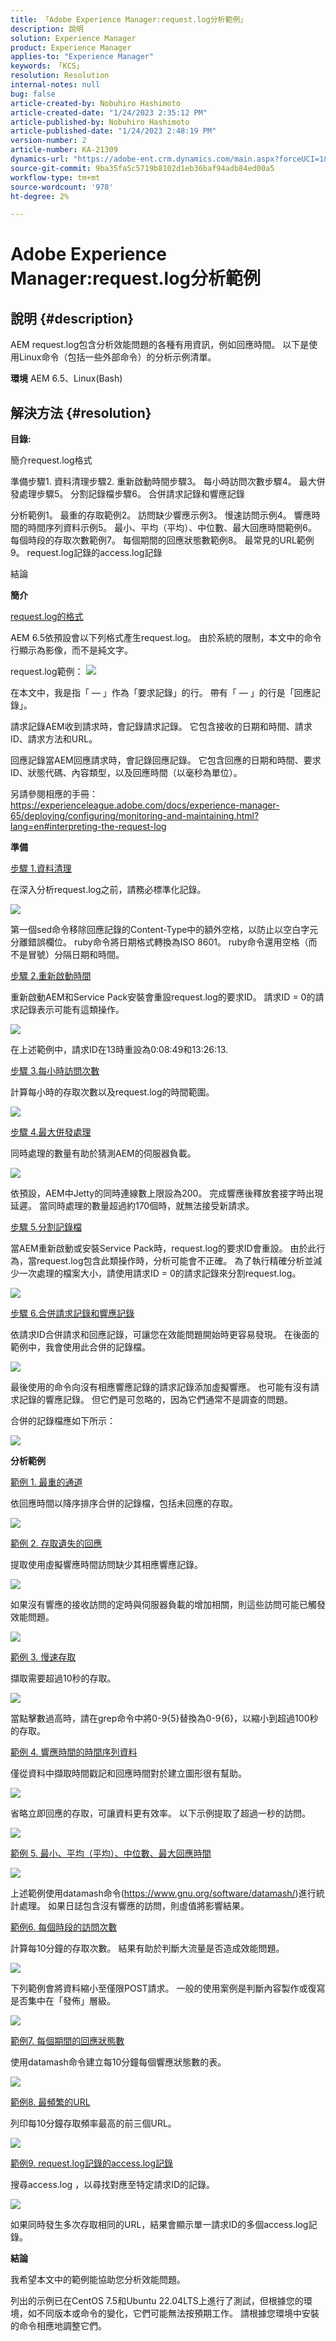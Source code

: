 ```yaml
---
title: 「Adobe Experience Manager:request.log分析範例」
description: 說明
solution: Experience Manager
product: Experience Manager
applies-to: "Experience Manager"
keywords: 「KCS」
resolution: Resolution
internal-notes: null
bug: false
article-created-by: Nobuhiro Hashimoto
article-created-date: "1/24/2023 2:35:12 PM"
article-published-by: Nobuhiro Hashimoto
article-published-date: "1/24/2023 2:48:19 PM"
version-number: 2
article-number: KA-21309
dynamics-url: "https://adobe-ent.crm.dynamics.com/main.aspx?forceUCI=1&pagetype=entityrecord&etn=knowledgearticle&id=4ac8554c-f49b-ed11-aad1-6045bd006793"
source-git-commit: 9ba35fa5c5719b8102d1eb36baf94adb84ed00a5
workflow-type: tm+mt
source-wordcount: '978'
ht-degree: 2%

---
```


# Adobe Experience Manager:request.log分析範例

## 說明 {#description}


AEM request.log包含分析效能問題的各種有用資訊，例如回應時間。 以下是使用Linux命令（包括一些外部命令）的分析示例清單。

<b>環境</b>
AEM 6.5、Linux(Bash)


## 解決方法 {#resolution}


<b>目錄:</b>

簡介request.log格式

準備步驟1. 資料清理步驟2. 重新啟動時間步驟3。 每小時訪問次數步驟4。 最大併發處理步驟5。 分割記錄檔步驟6。 合併請求記錄和響應記錄

分析範例1。 最重的存取範例2。 訪問缺少響應示例3。 慢速訪問示例4。 響應時間的時間序列資料示例5。 最小、平均（平均）、中位數、最大回應時間範例6。 每個時段的存取次數範例7。 每個期間的回應狀態數範例8。 最常見的URL範例9。 request.log記錄的access.log記錄

結論

<b>簡介</b>



<u>request.log的格式</u>

AEM 6.5依預設會以下列格式產生request.log。 由於系統的限制，本文中的命令行顯示為影像，而不是純文字。

request.log範例：
![](assets/e51bfd97-dd9b-ed11-aad1-6045bd006793.png)



在本文中，我是指「 — 」作為「要求記錄」的行。 帶有「 — 」的行是「回應記錄」。

請求記錄AEM收到請求時，會記錄請求記錄。 它包含接收的日期和時間、請求ID、請求方法和URL。

回應記錄當AEM回應請求時，會記錄回應記錄。 它包含回應的日期和時間、要求ID、狀態代碼、內容類型，以及回應時間（以毫秒為單位）。

另請參閱相應的手冊：https://experienceleague.adobe.com/docs/experience-manager-65/deploying/configuring/monitoring-and-maintaining.html?lang=en#interpreting-the-request-log

<b>準備</b>



<u>步驟 1.資料清理</u>

在深入分析request.log之前，請務必標準化記錄。

![](assets/2a1adef4-dd9b-ed11-aad1-6045bd006793.png)



第一個sed命令移除回應記錄的Content-Type中的額外空格，以防止以空白字元分離錯誤欄位。 ruby命令將日期格式轉換為ISO 8601。 ruby命令還用空格（而不是冒號）分隔日期和時間。

<u>步驟 2.重新啟動時間</u>

重新啟動AEM和Service Pack安裝會重設request.log的要求ID。 請求ID = 0的請求記錄表示可能有這類操作。

![](assets/777fcc1e-de9b-ed11-aad1-6045bd006793.png)



在上述範例中，請求ID在13時重設為0:08:49和13:26:13.

<u>步驟 3.每小時訪問次數</u>

計算每小時的存取次數以及request.log的時間範圍。

![](assets/712fae49-de9b-ed11-aad1-6045bd006793.png)



<u>步驟 4.最大併發處理</u>

同時處理的數量有助於猜測AEM的伺服器負載。

![](assets/7b359b5c-de9b-ed11-aad1-6045bd006793.png)



依預設，AEM中Jetty的同時連線數上限設為200。 完成響應後釋放套接字時出現延遲。 當同時處理的數量超過約170個時，就無法接受新請求。

<u>步驟 5.分割記錄檔</u>

當AEM重新啟動或安裝Service Pack時，request.log的要求ID會重設。 由於此行為，當request.log包含此類操作時，分析可能會不正確。 為了執行精確分析並減少一次處理的檔案大小，請使用請求ID = 0的請求記錄來分割request.log。

![](assets/a342906e-de9b-ed11-aad1-6045bd006793.png)



<u>步驟 6.合併請求記錄和響應記錄</u>

依請求ID合併請求和回應記錄，可讓您在效能問題開始時更容易發現。 在後面的範例中，我會使用此合併的記錄檔。

![](assets/e3848b8c-de9b-ed11-aad1-6045bd006793.png)



最後使用的命令向沒有相應響應記錄的請求記錄添加虛擬響應。 也可能有沒有請求記錄的響應記錄。 但它們是可忽略的，因為它們通常不是調查的問題。

合併的記錄檔應如下所示：

![](assets/79f3829e-de9b-ed11-aad1-6045bd006793.png)



<b>分析範例</b>



<u>範例 1. 最重的通道</u>

依回應時間以降序排序合併的記錄檔，包括未回應的存取。

![](assets/50d9b9da-de9b-ed11-aad1-6045bd006793.png)



<u>範例 2. 存取遺失的回應</u>

提取使用虛擬響應時間訪問缺少其相應響應記錄。

![](assets/7bf0beed-de9b-ed11-aad1-6045bd006793.png)



如果沒有響應的接收訪問的定時與伺服器負載的增加相關，則這些訪問可能已觸發效能問題。

![](assets/4c86bdff-de9b-ed11-aad1-6045bd006793.png)



<u>範例 3. 慢速存取</u>

擷取需要超過10秒的存取。

![](assets/028e0518-df9b-ed11-aad1-6045bd006793.png)



當點擊數過高時，請在grep命令中將0-9{5}替換為0-9{6}，以縮小到超過100秒的存取。

<u>範例 4. 響應時間的時間序列資料</u>

僅從資料中擷取時間戳記和回應時間對於建立圖形很有幫助。

![](assets/e200d731-df9b-ed11-aad1-6045bd006793.png)



省略立即回應的存取，可讓資料更有效率。 以下示例提取了超過一秒的訪問。

![](assets/ec4bd13d-df9b-ed11-aad1-6045bd006793.png)



<u>範例 5. 最小、平均（平均）、中位數、最大回應時間</u>



![](assets/523f6d50-df9b-ed11-aad1-6045bd006793.png)



上述範例使用datamash命令(https://www.gnu.org/software/datamash/)進行統計處理。 如果日誌包含沒有響應的訪問，則虛值將影響結果。

<u>範例6. 每個時段的訪問次數</u>

計算每10分鐘的存取次數。 結果有助於判斷大流量是否造成效能問題。

![](assets/16ffe970-df9b-ed11-aad1-6045bd006793.png)



下列範例會將資料縮小至僅限POST請求。 一般的使用案例是判斷內容製作或復寫是否集中在「發佈」層級。

![](assets/9447dd7c-df9b-ed11-aad1-6045bd006793.png)



<u>範例7. 每個期間的回應狀態數</u>

使用datamash命令建立每10分鐘每個響應狀態數的表。

![](assets/8a91d788-df9b-ed11-aad1-6045bd006793.png)



<u>範例8. 最頻繁的URL</u>

列印每10分鐘存取頻率最高的前三個URL。

![](assets/a04efc9a-df9b-ed11-aad1-6045bd006793.png)



<u>範例9. request.log記錄的access.log記錄</u>

搜尋access.log ，以尋找對應至特定請求ID的記錄。

![](assets/891a02ad-df9b-ed11-aad1-6045bd006793.png)



如果同時發生多次存取相同的URL，結果會顯示單一請求ID的多個access.log記錄。

<b>結論</b>

我希望本文中的範例能協助您分析效能問題。

列出的示例已在CentOS 7.5和Ubuntu 22.04LTS上進行了測試，但根據您的環境，如不同版本或命令的變化，它們可能無法按預期工作。 請根據您環境中安裝的命令相應地調整它們。


